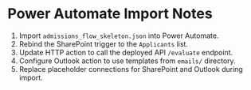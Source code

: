 # Power Automate Import Notes

1. Import `admissions_flow_skeleton.json` into Power Automate.
2. Rebind the SharePoint trigger to the `Applicants` list.
3. Update HTTP action to call the deployed API `/evaluate` endpoint.
4. Configure Outlook action to use templates from `emails/` directory.
5. Replace placeholder connections for SharePoint and Outlook during import.
